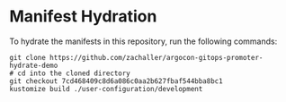 # Manifest Hydration

To hydrate the manifests in this repository, run the following commands:

```shell
git clone https://github.com/zachaller/argocon-gitops-promoter-hydrate-demo
# cd into the cloned directory
git checkout 7cd468409c8d6a086c0aa2b627fbaf544bba8bc1
kustomize build ./user-configuration/development
```
